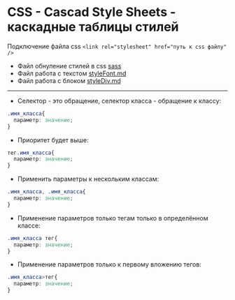 # CSS - Cascad Style Sheets - каскадные таблицы стилей

Подключение файла css `<link rel="stylesheet" href="путь к css файлу" />`

* Файл обнуление стилей в css [sass](https://github.com/SuvStreet/Totorial-Front-end/blob/main/%D0%92%D1%91%D1%80%D1%81%D1%82%D0%BA%D0%B0/css/resetStyles.sass)
* Файл работа с текстом [styleFont.md](https://github.com/SuvStreet/Totorial-Front-end/blob/main/%D0%92%D1%91%D1%80%D1%81%D1%82%D0%BA%D0%B0/css/styleFont.md)
* Файл работа с блоком [styleDiv.md](https://github.com/SuvStreet/Totorial-Front-end/blob/main/%D0%92%D1%91%D1%80%D1%81%D1%82%D0%BA%D0%B0/css/styleDiv.md)

---

  * Селектор - это обращение, селектор класса - обращение к классу:
```css
.имя_класса{
  параметр: значение;
}
```

  * Приоритет будет выше:
```css
тег.имя_класса{
  параметр: значение;
}
```

  * Применить параметры к нескольким классам:
```css
.имя_класса, .имя_класса{
  параметр: значение;
}
```

  * Применение параметров только тегам только в определённом классе:
```css
.имя_класса тег{
  параметр: значение;
}
```

  * Применение параметров только к первому вложению тегов:
```css
.имя_класса>тег{
  параметр: значение;
}
```

